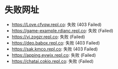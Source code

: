 # 失败网址
- https://Love.cfvqw.repl.co: 失败 (403
Failed)
- https://game-example.rdianc.repl.co: 失败 (Failed)
- https://vi.zogzr.repl.co: 失败 (Failed)
- https://deo.babox.repl.co: 失败 (403
Failed)
- https://sak.kmco.repl.co: 失败 (403
Failed)
- https://apping.eywjx.repl.co: 失败 (Failed)
- https://chatai.cokio.repl.co: 失败 (Failed)
